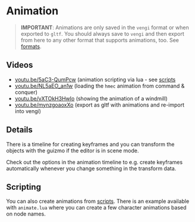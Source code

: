 # Animation

> **IMPORTANT**: Animations are only saved in the `vengi` format or when exported to `gltf`. You should always save to `vengi` and then export from here to any other format that supports animations, too. See [formats](../Formats.md).

## Videos

* [youtu.be/5aC3-QumPcw](https://youtu.be/5aC3-QumPcw) (animation scripting via lua - see [scripts](../LUAScript.md)
* [youtu.be/NL5aEO_an1w](https://youtu.be/NL5aEO_an1w) (loading the `hmec` animation from command & conquer)
* [youtu.be/vXTOkH3HwIo](https://youtu.be/vXTOkH3HwIo) (showing the animation of a windmill)
* [youtu.be/mynzgoaoxXo](https://youtu.be/mynzgoaoxXo) (export as gltf with animations and re-import into vengi)

## Details

There is a timeline for creating keyframes and you can transform the objects with the guizmo if the editor is in scene mode.

Check out the options in the animation timeline to e.g. create keyframes automatically whenever you change something in the transform data.

## Scripting

You can also create animations from [scripts](../LUAScript.md). There is an example available with `animate.lua` where you can create a few character animations based on node names.
